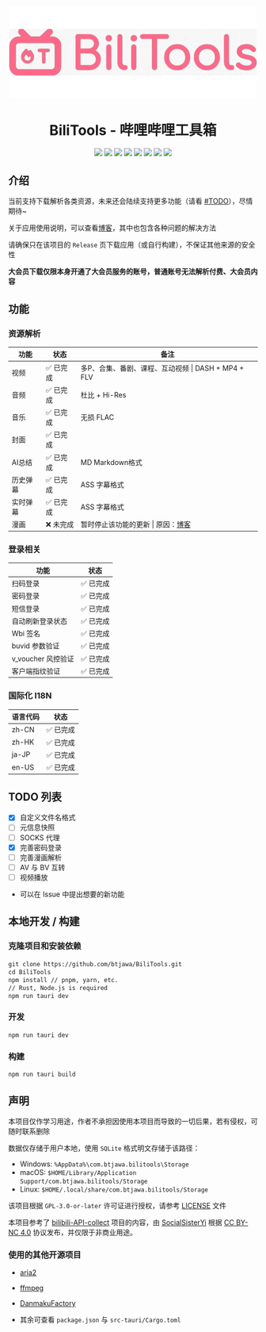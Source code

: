 <p align="center">
    <img src="./assets/bilitools.png" width="500" />
</p>

<div align="center">
    <h1>BiliTools - 哔哩哔哩工具箱</h1>
    <img src="https://img.shields.io/github/v/tag/btjawa/BiliTools" />
    <img src="https://img.shields.io/github/stars/btjawa/BiliTools" />
    <img src="https://img.shields.io/github/forks/btjawa/BiliTools" />
    <img src="https://img.shields.io/github/last-commit/btjawa/BiliTools" />
    <img src="https://img.shields.io/github/license/btjawa/BiliTools" />
    <img src="https://img.shields.io/badge/Tauri-FFC131?logo=Tauri&logoColor=white" />
    <img src="https://shields.io/badge/TypeScript-3178C6?logo=TypeScript&logoColor=FFF" />
    <img src="https://img.shields.io/badge/Rust-000000?logo=Rust&logoColor=white" />
</div>

## 介绍

当前支持下载解析各类资源，未来还会陆续支持更多功能（请看 [#TODO](#todo-列表)），尽情期待~

关于应用使用说明，可以查看[博客](https://www.btjawa.top/bilitools)，其中也包含各种问题的解决方法

请确保只在该项目的 `Release` 页下载应用（或自行构建），不保证其他来源的安全性

**大会员下载仅限本身开通了大会员服务的账号，普通账号无法解析付费、大会员内容**

## 功能

### 资源解析

| 功能    | 状态    | 备注                      |
|---------|---------|---------------------------|
| 视频    | ✅ 已完成 | 多P、合集、番剧、课程、互动视频 \| DASH + MP4 + FLV |
| 音频    | ✅ 已完成 | 杜比 + Hi-Res |
| 音乐    | ✅ 已完成 | 无损 FLAC     |
| 封面    | ✅ 已完成 |                         |
| AI总结  | ✅ 已完成 | MD Markdown格式         |
| 历史弹幕 | ✅ 已完成 | ASS 字幕格式            |
| 实时弹幕 | ✅ 已完成 | ASS 字幕格式            |
| 漫画    | ❌ 未完成 | 暂时停止该功能的更新 \| 原因：[博客](https://btjawa.top/bilitools#关于漫画) |

### 登录相关

| 功能             | 状态       |
|------------------|------------|
| 扫码登录          | ✅ 已完成  |
| 密码登录          | ✅ 已完成  |
| 短信登录          | ✅ 已完成  |
| 自动刷新登录状态   | ✅ 已完成  |
| Wbi 签名          | ✅ 已完成  |
| buvid 参数验证     | ✅ 已完成  |
| v_voucher 风控验证 | ✅ 已完成  |
| 客户端指纹验证      | ✅ 已完成  |

### 国际化 I18N

| 语言代码       | 状态       |
|----------------|------------|
| zh-CN          | ✅ 已完成  |
| zh-HK          | ✅ 已完成  |
| ja-JP          | ✅ 已完成  |
| en-US          | ✅ 已完成  |

## TODO 列表

 - [x] 自定义文件名格式
 - [ ] 元信息快照
 - [ ] SOCKS 代理
 - [x] 完善密码登录
 - [ ] 完善漫画解析
 - [ ] AV 与 BV 互转
 - [ ] 视频播放
 - 可以在 Issue 中提出想要的新功能

## 本地开发 / 构建

### 克隆项目和安装依赖

```shell
git clone https://github.com/btjawa/BiliTools.git
cd BiliTools
npm install // pnpm, yarn, etc.
// Rust, Node.js is required
npm run tauri dev
```

### 开发

```shell
npm run tauri dev
```

### 构建

```shell
npm run tauri build
```

## 声明

本项目仅作学习用途，作者不承担因使用本项目而导致的一切后果，若有侵权，可随时联系删除

数据仅存储于用户本地，使用 `SQLite` 格式明文存储于该路径：

- Windows: `%AppData%\com.btjawa.bilitools\Storage`
- macOS: `$HOME/Library/Application Support/com.btjawa.bilitools/Storage`
- Linux: `$HOME/.local/share/com.btjawa.bilitools/Storage`

该项目根据 `GPL-3.0-or-later` 许可证进行授权，请参考 [LICENSE](/LICENSE) 文件

本项目参考了 [bilibili-API-collect](https://github.com/SocialSisterYi/bilibili-API-collect) 项目的内容，由 [SocialSisterYi](https://github.com/SocialSisterYi) 根据 [CC BY-NC 4.0](https://creativecommons.org/licenses/by-nc/4.0/deed.en) 协议发布，并仅限于非商业用途。

### 使用的其他开源项目

 - [aria2](https://github.com/aria2/aria2)

 - [ffmpeg](https://git.ffmpeg.org/ffmpeg.git)

 - [DanmakuFactory](https://github.com/hihkm/DanmakuFactory)

 - 其余可查看 `package.json` 与 `src-tauri/Cargo.toml`
